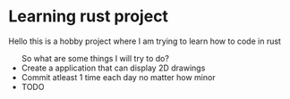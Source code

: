 <h1>Learning rust project</h1>
<p>Hello this is a hobby project where I am trying to learn how to code in rust</p>
<ul>
  So what are some things I will try to do?
  <li>
    Create a application that can display 2D drawings
  </li>  
  <li>
    Commit atleast 1 time each day no matter how minor
  </li>
  <li>
    TODO
  </li>
</ul>
